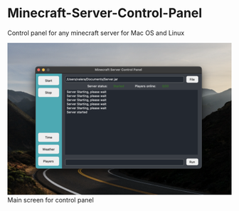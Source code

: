 # Minecraft-Server-Control-Panel
Control panel for any minecraft server for Mac OS and Linux

![](documentation_images/started_screen.png)
Main screen for control panel
